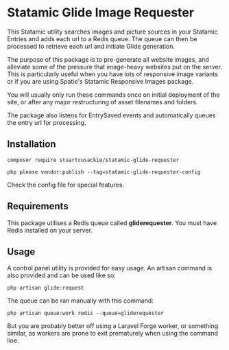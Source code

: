 # Statamic Glide Image Requester

This Statamic utility searches images and picture sources in your Statamic Entries and adds each url to a Redis queue. The queue can then be processed to retrieve each url and initiate Glide generation.

The purpose of this package is to pre-generate all website images, and alleviate some of the pressure that image-heavy websites put on the server. This is particularly useful when you have lots of responsive image variants or if you are using Spatie's Statamic Responsive Images package.

You will usually only run these commands once on initial deployment of the site, or after any major restructuring of asset filenames and folders.

The package also listens for EntrySaved events and automatically queues the entry url for processing.


## Installation

```
composer require stuartcusackie/statamic-glide-requester

```

```
php please vendor:publish --tag=statamic-glide-requester-config
```

Check the config file for special features.

## Requirements

This package utilises a Redis queue called **gliderequester**. You must have Redis installed on your server.

## Usage

A control panel utility is provided for easy usage. An artisan command is also provided and can be used like so:

`php artisan glide:request`

The queue can be ran manually with this command:

`php artisan queue:work redis --queue=gliderequester`

But you are probably better off using a Laravel Forge worker, or something similar, as workers are prone to exit prematurely when using the command line.
